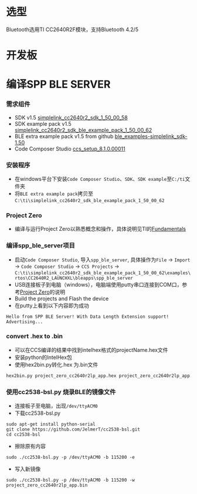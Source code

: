# 选型

Bluetooth选用TI CC2640R2F模块，支持Bluetooth 4.2/5

# 开发板


# 编译SPP BLE SERVER

### 需求组件

+ SDK v1.5 [simplelink_cc2640r2_sdk_1_50_00_58](http://www.ti.com/tool/SIMPLELINK-CC2640R2-SDK)
+ SDK example pack v1.5 [simplelink_cc2640r2_sdk_ble_example_pack_1_50_00_62](http://www.ti.com/tool/SIMPLELINK-CC2640R2-SDK)
+ BLE extra example pack v1.5 from github [ble_examples-simplelink_sdk-1.50](https://github.com/ti-simplelink/ble_examples/tree/simplelink_sdk-1.50)
+ Code Composer Studio [ccs_setup_8.1.0.00011](http://www.ti.com/tool/ccstudio)

### 安装程序

+ 在windows平台下安装`Code Composer Studio`、`SDK`、`SDK example`至`C:/ti`文件夹
+ 将`BLE extra example pack`拷贝至`C:\ti\simplelink_cc2640r2_sdk_ble_example_pack_1_50_00_62`

### Project Zero
+ 编译与运行Project Zero以熟悉概念和操作，具体说明见TI的[Fundamentals](http://dev.ti.com/tirex/#/DevTool/CC2640R2%20LaunchPad/?link=Software%2FSimpleLink%20CC2640R2%20SDK%2FSimpleLink%20Academy%2FBluetooth%204.2%2FFundamentals)

### 编译spp_ble_server项目

+ 启动`Code Composer Studio`, 导入`spp_ble_server`, 具体操作为`File` -> `Import` -> `Code Composer Studio` -> `CCS Projects` -> `C:\ti\simplelink_cc2640r2_sdk_ble_example_pack_1_50_00_62\examples\rtos\CC2640R2_LAUNCHXL\bleapps\spp_ble_server`
+ USB连接板子到电脑（windows），电脑端使用putty串口连接到COM口，参考[Project Zero](http://dev.ti.com/tirex/#/DevTool/CC2640R2%20LaunchPad/?link=Software%2FSimpleLink%20CC2640R2%20SDK%2FSimpleLink%20Academy%2FBluetooth%204.2%2FFundamentals)的说明
+ Build the projects and Flash the device
+ 在putty上看到以下内容即为成功
```
Hello from SPP BLE Server! With Data Length Extension support!
Advertising...
```

### convert .hex to .bin

+ 可以在CCS编译的结果中找到intelhex格式的projectName.hex文件
+ 安装python的IntelHex包
+ 使用hex2bin.py转化.hex 为.bin文件
```bash
hex2bin.py project_zero_cc2640r2lp_app.hex project_zero_cc2640r2lp_app.bin
```

### 使用cc2538-bsl.py 烧录BLE的镜像文件

+ 连接板子至电脑，出现`/dev/ttyACM0`
+ 下载cc2538-bsl.py
```
sudo apt-get install python-serial
git clone https://github.com/JelmerT/cc2538-bsl.git
cd cc2538-bsl
```
+ 擦除原有内容
```
sudo ./cc2538-bsl.py -p /dev/ttyACM0 -b 115200 -e
```
+ 写入新镜像
```
sudo ./cc2538-bsl.py -p /dev/ttyACM0 -b 115200 -w project_zero_cc2640r2lp_app.bin
```
